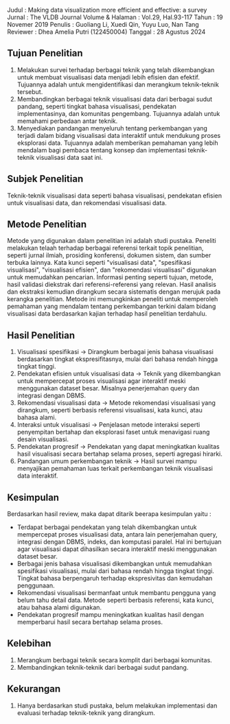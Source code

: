 Judul : Making data visualization more efficient and effective: a survey
Jurnal : The VLDB Journal
Volume & Halaman : Vol.29, Hal.93-117
Tahun : 19 Novemer 2019
Penulis : Guoliang Li, Xuedi Qin, Yuyu Luo, Nan Tang
Reviewer : Dhea Amelia Putri (122450004)
Tanggal : 28 Agustus 2024

## **Tujuan Penelitian**

1. Melakukan survei terhadap berbagai teknik yang telah dikembangkan untuk membuat visualisasi data menjadi lebih efisien dan efektif. Tujuannya adalah untuk mengidentifikasi dan merangkum teknik-teknik tersebut.
2. Membandingkan berbagai teknik visualisasi data dari berbagai sudut pandang, seperti tingkat bahasa visualisasi, pendekatan implementasinya, dan komunitas pengembang. Tujuannya adalah untuk memahami perbedaan antar teknik.
3. Menyediakan pandangan menyeluruh tentang perkembangan yang terjadi dalam bidang visualisasi data interaktif untuk mendukung proses eksplorasi data. Tujuannya adalah memberikan pemahaman yang lebih mendalam bagi pembaca tentang konsep dan implementasi teknik-teknik visualisasi data saat ini.

## **Subjek Penelitian**

Teknik-teknik visualisasi data seperti bahasa visualisasi, pendekatan efisien untuk visualisasi data, dan rekomendasi visualisasi data.

## **Metode Penelitian**

Metode yang digunakan dalam penelitian ini adalah studi pustaka. Peneliti melakukan telaah terhadap berbagai referensi terkait topik penelitian, seperti jurnal ilmiah, prosiding konferensi, dokumen sistem, dan sumber terbuka lainnya. Kata kunci seperti "visualisasi data", "spesifikasi visualisasi", "visualisasi efisien", dan "rekomendasi visualisasi" digunakan untuk memudahkan pencarian. Informasi penting seperti tujuan, metode, hasil validasi diekstrak dari referensi-referensi yang relevan. Hasil analisis dan ekstraksi kemudian dirangkum secara sistematis dengan merujuk pada kerangka penelitian. Metode ini memungkinkan peneliti untuk memperoleh pemahaman yang mendalam tentang perkembangan terkini dalam bidang visualisasi data berdasarkan kajian terhadap hasil penelitian terdahulu.

## **Hasil Penelitian**

1. Visualisasi spesifikasi -> Dirangkum berbagai jenis bahasa visualisasi berdasarkan tingkat ekspresifitasnya, mulai dari bahasa rendah hingga tingkat tinggi.
2. Pendekatan efisien untuk visualisasi data -> Teknik yang dikembangkan untuk mempercepat proses visualisasi agar interaktif meski menggunakan dataset besar. Misalnya penerjemahan query dan integrasi dengan DBMS.
3. Rekomendasi visualisasi data -> Metode rekomendasi visualisasi yang dirangkum, seperti berbasis referensi visualisasi, kata kunci, atau bahasa alami.
4. Interaksi untuk visualisasi -> Penjelasan metode interaksi seperti penyempitan bertahap dan eksplorasi faset untuk menavigasi ruang desain visualisasi.
5. Pendekatan progresif -> Pendekatan yang dapat meningkatkan kualitas hasil visualisasi secara bertahap selama proses, seperti agregasi hirarki.
6. Pandangan umum perkembangan teknik -> Hasil survei mampu menyajikan pemahaman luas terkait perkembangan teknik visualisasi data interaktif.

## **Kesimpulan**

Berdasarkan hasil review, maka dapat ditarik beerapa kesimpulan yaitu :
- Terdapat berbagai pendekatan yang telah dikembangkan untuk mempercepat proses visualisasi data, antara lain penerjemahan query, integrasi dengan DBMS, indeks, dan komputasi paralel. Hal ini bertujuan agar visualisasi dapat dihasilkan secara interaktif meski menggunakan dataset besar.
- Berbagai jenis bahasa visualisasi dikembangkan untuk memudahkan spesifikasi visualisasi, mulai dari bahasa rendah hingga tingkat tinggi. Tingkat bahasa berpengaruh terhadap ekspresivitas dan kemudahan penggunaan.
- Rekomendasi visualisasi bermanfaat untuk membantu pengguna yang belum tahu detail data. Metode seperti berbasis referensi, kata kunci, atau bahasa alami digunakan.
- Pendekatan progresif mampu meningkatkan kualitas hasil dengan memperbarui hasil secara bertahap selama proses.

## **Kelebihan**

1. Merangkum berbagai teknik secara komplit dari berbagai komunitas.
2. Membandingkan teknik-teknik dari berbagai sudut pandang.

## **Kekurangan**

1. Hanya berdasarkan studi pustaka, belum melakukan implementasi dan evaluasi terhadap teknik-teknik yang dirangkum.

